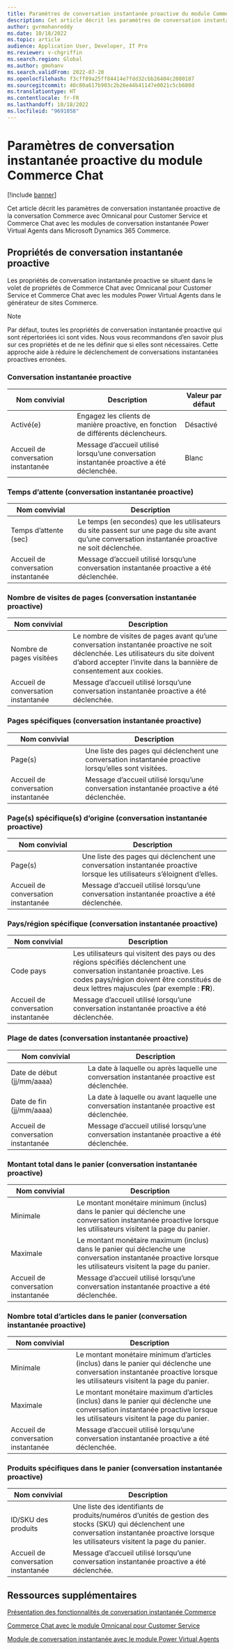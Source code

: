 ```yaml
---
title: Paramètres de conversation instantanée proactive du module Commerce Chat
description: Cet article décrit les paramètres de conversation instantanée proactive des modules de conversation instantanée Commerce dans Microsoft Dynamics 365 Commerce.
author: gvrmohanreddy
ms.date: 10/18/2022
ms.topic: article
audience: Application User, Developer, IT Pro
ms.reviewer: v-chgriffin
ms.search.region: Global
ms.author: gmohanv
ms.search.validFrom: 2022-07-20
ms.openlocfilehash: f3cff89a25ff84414e7fdd32cbb26404c2080187
ms.sourcegitcommit: 40c80a617b903c2b26e44b41147e0021c5cb680d
ms.translationtype: HT
ms.contentlocale: fr-FR
ms.lasthandoff: 10/18/2022
ms.locfileid: "9691058"
---
```

# <a name="commerce-chat-module-proactive-chat-parameters"></a>Paramètres de conversation instantanée proactive du module Commerce Chat

[!include [banner](includes/banner.md)]

Cet article décrit les paramètres de conversation instantanée proactive de la conversation Commerce avec Omnicanal pour Customer Service et Commerce Chat avec les modules de conversation instantanée Power Virtual Agents dans Microsoft Dynamics 365 Commerce.

## <a name="proactive-chat-properties"></a>Propriétés de conversation instantanée proactive

Les propriétés de conversation instantanée proactive se situent dans le volet de propriétés de Commerce Chat avec Omnicanal pour Customer Service et Commerce Chat avec les modules Power Virtual Agents dans le générateur de sites Commerce.

> [!NOTE]
> Par défaut, toutes les propriétés de conversation instantanée proactive qui sont répertoriées ici sont vides. Nous vous recommandons d’en savoir plus sur ces propriétés et de ne les définir que si elles sont nécessaires. Cette approche aide à réduire le déclenchement de conversations instantanées proactives erronées.

### <a name="proactive-chat"></a>Conversation instantanée proactive

| Nom convivial | Description | Valeur par défaut |
|---------------|-------------|---------------|
| Activé(e) | Engagez les clients de manière proactive, en fonction de différents déclencheurs. | Désactivé |
| Accueil de conversation instantanée | Message d’accueil utilisé lorsqu’une conversation instantanée proactive a été déclenchée. | Blanc |

### <a name="wait-time-proactive-chat"></a>Temps d’attente (conversation instantanée proactive)

| Nom convivial | Description |
|---------------|-------------|
| Temps d’attente (sec) | Le temps (en secondes) que les utilisateurs du site passent sur une page du site avant qu’une conversation instantanée proactive ne soit déclenchée. |
| Accueil de conversation instantanée | Message d’accueil utilisé lorsqu’une conversation instantanée proactive a été déclenchée. |

### <a name="number-of-page-visits-proactive-chat"></a>Nombre de visites de pages (conversation instantanée proactive)

| Nom convivial | Description |
|---------------|-------------|
| Nombre de pages visitées | Le nombre de visites de pages avant qu’une conversation instantanée proactive ne soit déclenchée. Les utilisateurs du site doivent d’abord accepter l’invite dans la bannière de consentement aux cookies. |
| Accueil de conversation instantanée | Message d’accueil utilisé lorsqu’une conversation instantanée proactive a été déclenchée. |

### <a name="specific-pages-proactive-chat"></a>Pages spécifiques (conversation instantanée proactive)

| Nom convivial | Description |
|---------------|-------------|
| Page(s) | Une liste des pages qui déclenchent une conversation instantanée proactive lorsqu’elles sont visitées. |
| Accueil de conversation instantanée | Message d’accueil utilisé lorsqu’une conversation instantanée proactive a été déclenchée. |

### <a name="from-specific-pages-proactive-chat"></a>Page(s) spécifique(s) d’origine (conversation instantanée proactive)

| Nom convivial | Description |
|---------------|-------------|
| Page(s) | Une liste des pages qui déclenchent une conversation instantanée proactive lorsque les utilisateurs s’éloignent d’elles. |
| Accueil de conversation instantanée | Message d’accueil utilisé lorsqu’une conversation instantanée proactive a été déclenchée. |

### <a name="specific-countryregion-proactive-chat"></a>Pays/région spécifique (conversation instantanée proactive)

| Nom convivial | Description |
|---------------|-------------|
| Code pays | Les utilisateurs qui visitent des pays ou des régions spécifiés déclenchent une conversation instantanée proactive. Les codes pays/région doivent être constitués de deux lettres majuscules (par exemple : **FR**). |
| Accueil de conversation instantanée | Message d’accueil utilisé lorsqu’une conversation instantanée proactive a été déclenchée. |

### <a name="date-range-proactive-chat"></a>Plage de dates (conversation instantanée proactive)

| Nom convivial | Description |
|---------------|-------------|
| Date de début (jj/mm/aaaa) | La date à laquelle ou après laquelle une conversation instantanée proactive est déclenchée. |
| Date de fin (jj/mm/aaaa) | La date à laquelle ou avant laquelle une conversation instantanée proactive est déclenchée. |
| Accueil de conversation instantanée | Message d’accueil utilisé lorsqu’une conversation instantanée proactive a été déclenchée. |

### <a name="total-amount-in-cart-proactive-chat"></a>Montant total dans le panier (conversation instantanée proactive)

| Nom convivial | Description |
|---------------|-------------|
| Minimale | Le montant monétaire minimum (inclus) dans le panier qui déclenche une conversation instantanée proactive lorsque les utilisateurs visitent la page du panier. |
| Maximale | Le montant monétaire maximum (inclus) dans le panier qui déclenche une conversation instantanée proactive lorsque les utilisateurs visitent la page du panier. |
|Accueil de conversation instantanée | Message d’accueil utilisé lorsqu’une conversation instantanée proactive a été déclenchée. |

### <a name="total-number-of-items-in-cart-proactive-chat"></a>Nombre total d’articles dans le panier (conversation instantanée proactive)

| Nom convivial | Description |
|---------------|-------------|
| Minimale | Le montant monétaire minimum d’articles (inclus) dans le panier qui déclenche une conversation instantanée proactive lorsque les utilisateurs visitent la page du panier. |
| Maximale | Le montant monétaire maximum d’articles (inclus) dans le panier qui déclenche une conversation instantanée proactive lorsque les utilisateurs visitent la page du panier. |
| Accueil de conversation instantanée | Message d’accueil utilisé lorsqu’une conversation instantanée proactive a été déclenchée. |

### <a name="specific-products-in-cart-proactive-chat"></a>Produits spécifiques dans le panier (conversation instantanée proactive)

| Nom convivial | Description |
|---------------|-------------|
| ID/SKU des produits | Une liste des identifiants de produits/numéros d’unités de gestion des stocks (SKU) qui déclenchent une conversation instantanée proactive lorsque les utilisateurs visitent la page du panier. |
| Accueil de conversation instantanée | Message d’accueil utilisé lorsqu’une conversation instantanée proactive a été déclenchée. |

## <a name="additional-resources"></a>Ressources supplémentaires

[Présentation des fonctionnalités de conversation instantanée Commerce](commerce-chat-overview.md)

[Commerce Chat avec le module Omnicanal pour Customer Service](commerce-chat-module.md)

[Module de conversation instantanée avec le module Power Virtual Agents](chat-module-pva.md)
